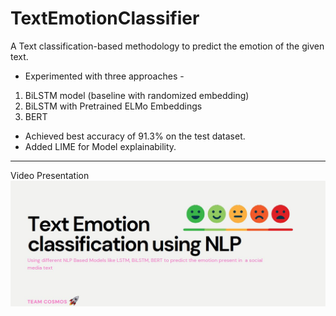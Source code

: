 # TextEmotionClassifier
A Text classification-based methodology to predict the emotion of the given text.

- Experimented with three approaches -
1. BiLSTM model (baseline with randomized embedding)
2. BiLSTM with Pretrained ELMo Embeddings
3. BERT
- Achieved best accuracy of 91.3% on the test dataset.
- Added LIME for Model explainability.

----
Video Presentation
[![Presentation](./Projectpage.JPG)](./Team%20Cosmos%20Video.mp4)